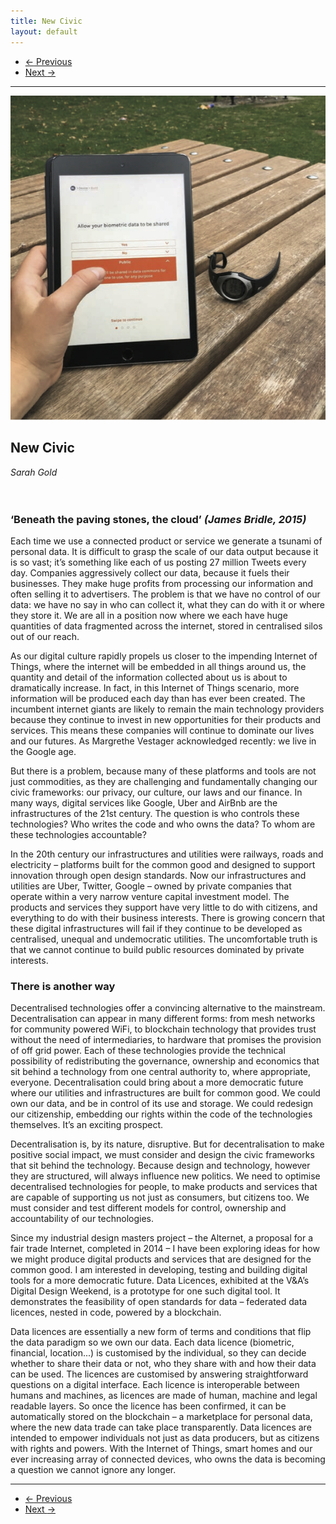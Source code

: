 ```yaml
---
title: New Civic
layout: default
---
```


<nav aria-label="...">
  <ul class="pager">
    <li class="previous"><a href="21.html"><span aria-hidden="true">&larr;</span> Previous</a></li>
    <li class="next"><a href="23.html">Next <span aria-hidden="true">&rarr;</span></a></li>
  </ul>
</nav>

---

![](images/22.jpg)

## New Civic
*Sarah Gold*
<br />
<br />
<br />
### ‘Beneath the paving stones, the cloud’ _(James Bridle, 2015)_
Each time we use a connected product or service we generate a tsunami of personal data. It is difficult to grasp the scale of our data output because it is so vast; it’s something like each of us posting 27 million Tweets every day. Companies aggressively collect our data, because it fuels their businesses. They make huge profits from processing our information and often selling it to advertisers. The problem is that we have no control of our data: we have no say in who can collect it, what they can do with it or where they store it. We are all in a position now where we each have huge quantities of data fragmented across the internet, stored in centralised silos out of our reach.

As our digital culture rapidly propels us closer to the impending Internet of Things, where the internet will be embedded in all things around us, the quantity and detail of the information collected about us is about to dramatically increase. In fact, in this Internet of Things scenario, more information will be produced each day than has ever been created. The incumbent internet giants are likely to remain the main technology providers because they continue to invest in new opportunities for their products and services. This means these companies will continue to dominate our lives and our futures. As Margrethe Vestager acknowledged recently: we live in the Google age.

But there is a problem, because many of these platforms and tools are not just commodities, as they are challenging and fundamentally changing our civic frameworks: our privacy, our culture, our laws and our finance. In many ways, digital services like Google, Uber and AirBnb are the infrastructures of the 21st century. The question is who controls these technologies? Who writes the code and who owns the data? To whom are these technologies accountable?

In the 20th century our infrastructures and utilities were railways, roads and electricity – platforms built for the common good and designed to support innovation through open design standards. Now our infrastructures and utilities are Uber, Twitter, Google – owned by private companies that operate within a very narrow venture capital investment model. The products and services they support have very little to do with citizens, and everything to do with their business interests. There is growing concern that these digital infrastructures will fail if they continue to be developed as centralised, unequal and undemocratic utilities. The uncomfortable truth is that we cannot continue to build public resources dominated by private interests.

### There is another way
Decentralised technologies offer a convincing alternative to the mainstream. Decentralisation can appear in many different forms: from mesh networks for community powered WiFi, to blockchain technology that provides trust without the need of intermediaries, to hardware that promises the provision of off grid power. Each of these technologies provide the technical possibility of redistributing the governance, ownership and economics that sit behind a technology from one central authority to, where appropriate, everyone. Decentralisation could bring about a more democratic future where our utilities and infrastructures are built for common good. We could own our data, and be in control of its use and storage. We could redesign our citizenship, embedding our rights within the code of the technologies themselves.
It’s an exciting prospect.

Decentralisation is, by its nature, disruptive. But for decentralisation to make positive social impact, we must consider and design the civic frameworks that sit behind the technology. Because design and technology, however they are structured, will always influence new politics. We need to optimise decentralised technologies for people, to make products and services that are capable of supporting us not just as consumers, but citizens too. We must consider and test different models for control, ownership and accountability of our technologies.

Since my industrial design masters project – the Alternet, a proposal for a fair trade Internet, completed in 2014 – I have been exploring ideas for how we might produce digital products and services that are designed for the common good. I am interested in developing, testing and building digital tools for a more democratic future. Data Licences, exhibited at the V&A’s Digital Design Weekend, is a prototype for one such digital tool. It demonstrates the feasibility of open standards for data – federated data licences, nested in code, powered by a blockchain.

Data licences are essentially a new form of terms and conditions that flip the data paradigm so we own our data. Each data licence (biometric, financial, location...) is customised by the individual, so they can decide whether to share their data or not, who they share with and how their data can be used. The licences are customised by answering straightforward questions on a digital interface. Each licence is interoperable between humans and machines, as licences are made of human, machine and legal readable layers. So once the licence has been confirmed, it can be automatically stored on the blockchain – a marketplace for personal data, where the new data trade can take place transparently. Data licences are intended to empower individuals not just as data producers, but as citizens with rights and powers. With the Internet of Things, smart homes and our ever increasing array of connected devices, who owns the data is becoming a question we cannot ignore any longer.

---

<nav aria-label="...">
  <ul class="pager">
    <li class="previous"><a href="21.html"><span aria-hidden="true">&larr;</span> Previous</a></li>
    <li class="next"><a href="23.html">Next <span aria-hidden="true">&rarr;</span></a></li>
  </ul>
</nav>
